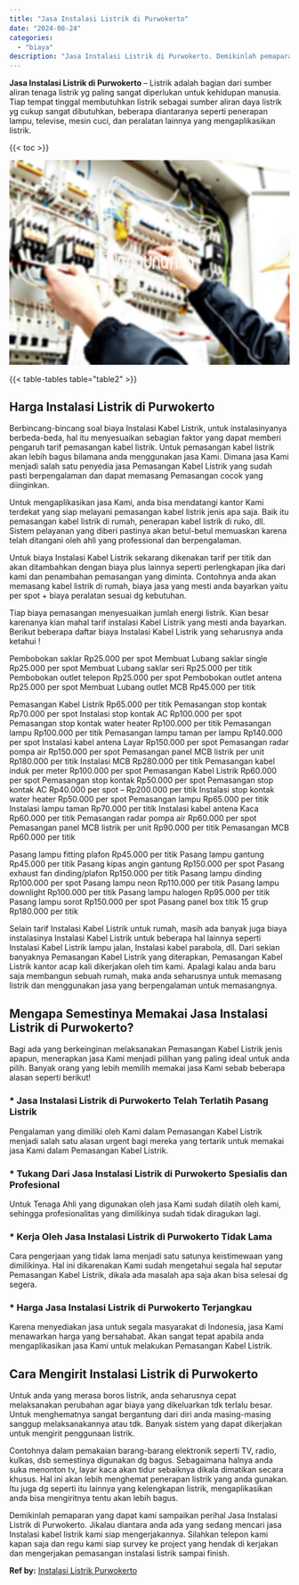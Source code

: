 ```yaml
---
title: "Jasa Instalasi Listrik di Purwokerto"
date: "2024-08-24"
categories: 
  - "biaya"
description: "Jasa Instalasi Listrik di Purwokerto. Demikinlah pemaparan yang dapat kami sampaikan perihal Jasa Instalasi Listrik di Purwokerto. Jikalau diantara anda ada..."
---
```


**Jasa Instalasi Listrik di Purwokerto** – Listrik adalah bagian dari sumber aliran tenaga listrik yg paling sangat diperlukan untuk kehidupan manusia. Tiap tempat tinggal membutuhkan listrik sebagai sumber aliran daya listrik yg cukup sangat dibutuhkan, beberapa diantaranya seperti penerapan lampu, televise, mesin cuci, dan peralatan lainnya yang mengaplikasikan listrik.

{{< toc >}}

![Jasa Instalasi Listrik di Purwokerto](/images/instalasi-listrik-murah16.png)

{{< table-tables table="table2" >}}

## Harga Instalasi Listrik di Purwokerto

Berbincang-bincang soal biaya Instalasi Kabel Listrik, untuk instalasinyanya berbeda-beda, hal itu menyesuaikan sebagian faktor yang dapat memberi pengaruh tarif pemasangan kabel listrik. Untuk pemasangan kabel listrik akan lebih bagus bilamana anda menggunakan jasa Kami. Dimana jasa Kami menjadi salah satu penyedia jasa Pemasangan Kabel Listrik yang sudah pasti berpengalaman dan dapat memasang Pemasangan cocok yang diinginkan.

Untuk mengaplikasikan jasa Kami, anda bisa mendatangi kantor Kami terdekat yang siap melayani pemasangan kabel listrik jenis apa saja. Baik itu pemasangan kabel listrik di rumah, penerapan kabel listrik di ruko, dll. Sistem pelayanan yang diberi pastinya akan betul-betul memuaskan karena telah ditangani oleh ahli yang professional dan berpengalaman.

Untuk biaya Instalasi Kabel Listrik sekarang dikenakan tarif per titik dan akan ditambahkan dengan biaya plus lainnya seperti perlengkapan jika dari kami dan penambahan pemasangan yang diminta. Contohnya anda akan memasang kabel listrik di rumah, biaya jasa yang mesti anda bayarkan yaitu per spot + biaya peralatan sesuai dg kebutuhan.

Tiap biaya pemasangan menyesuaikan jumlah energi listrik. Kian besar karenanya kian mahal tarif instalasi Kabel Listrik yang mesti anda bayarkan. Berikut beberapa daftar biaya Instalasi Kabel Listrik yang seharusnya anda ketahui !

Pembobokan saklar Rp25.000 per spot Membuat Lubang saklar single Rp25.000 per spot Membuat Lubang saklar seri Rp25.000 per titik Pembobokan outlet telepon Rp25.000 per spot Pembobokan outlet antena Rp25.000 per spot Membuat Lubang outlet MCB Rp45.000 per titik

Pemasangan Kabel Listrik Rp65.000 per titik Pemasangan stop kontak Rp70.000 per spot Instalasi stop kontak AC Rp100.000 per spot Pemasangan stop kontak water heater Rp100.000 per titik Pemasangan lampu Rp100.000 per titik Pemasangan lampu taman per lampu Rp140.000 per spot Instalasi kabel antena Layar Rp150.000 per spot Pemasangan radar pompa air Rp150.000 per spot Pemasangan panel MCB listrik per unit Rp180.000 per titik Instalasi MCB Rp280.000 per titik Pemasangan kabel induk per meter Rp100.000 per spot Pemasangan Kabel Listrik Rp60.000 per spot Pemasangan stop kontak Rp50.000 per spot Pemasangan stop kontak AC Rp40.000 per spot – Rp200.000 per titik Instalasi stop kontak water heater Rp50.000 per spot Pemasangan lampu Rp65.000 per titik Instalasi lampu taman Rp70.000 per titik Instalasi kabel antena Kaca Rp60.000 per titik Pemasangan radar pompa air Rp60.000 per spot Pemasangan panel MCB listrik per unit Rp90.000 per titik Pemasangan MCB Rp60.000 per titik

Pasang lampu fitting plafon Rp45.000 per titik Pasang lampu gantung Rp45.000 per titik Pasang kipas angin gantung Rp150.000 per spot Pasang exhaust fan dinding/plafon Rp150.000 per titik Pasang lampu dinding Rp100.000 per spot Pasang lampu neon Rp110.000 per titik Pasang lampu downlight Rp100.000 per titik Pasang lampu halogen Rp95.000 per titik Pasang lampu sorot Rp150.000 per spot Pasang panel box titik 15 grup Rp180.000 per titik

Selain tarif Instalasi Kabel Listrik untuk rumah, masih ada banyak juga biaya instalasinya Instalasi Kabel Listrik untuk beberapa hal lainnya seperti Instalasi Kabel Listrik lampu jalan, Instalasi kabel parabola, dll. Dari sekian banyaknya Pemasangan Kabel Listrik yang diterapkan, Pemasangan Kabel Listrik kantor acap kali dikerjakan oleh tim kami. Apalagi kalau anda baru saja membangun sebuah rumah, maka anda seharusnya untuk memasang listrik dan menggunakan jasa yang berpengalaman untuk memasangnya.

## Mengapa Semestinya Memakai Jasa Instalasi Listrik di Purwokerto?

Bagi ada yang berkeinginan melaksanakan Pemasangan Kabel Listrik jenis apapun, menerapkan jasa Kami menjadi pilihan yang paling ideal untuk anda pilih. Banyak orang yang lebih memilih memakai jasa Kami sebab beberapa alasan seperti berikut!

### \* Jasa Instalasi Listrik di Purwokerto Telah Terlatih Pasang Listrik

Pengalaman yang dimiliki oleh Kami dalam Pemasangan Kabel Listrik menjadi salah satu alasan urgent bagi mereka yang tertarik untuk memakai jasa Kami dalam Pemasangan Kabel Listrik.

### \* Tukang Dari Jasa Instalasi Listrik di Purwokerto Spesialis dan Profesional

Untuk Tenaga Ahli yang digunakan oleh jasa Kami sudah dilatih oleh kami, sehingga profesionalitas yang dimilikinya sudah tidak diragukan lagi.

### \* Kerja Oleh Jasa Instalasi Listrik di Purwokerto Tidak Lama

Cara pengerjaan yang tidak lama menjadi satu satunya keistimewaan yang dimilikinya. Hal ini dikarenakan Kami sudah mengetahui segala hal seputar Pemasangan Kabel Listrik, dikala ada masalah apa saja akan bisa selesai dg segera.

### \* Harga Jasa Instalasi Listrik di Purwokerto Terjangkau

Karena menyediakan jasa untuk segala masyarakat di Indonesia, jasa Kami menawarkan harga yang bersahabat. Akan sangat tepat apabila anda mengaplikasikan jasa Kami untuk melakukan Pemasangan Kabel Listrik.

## Cara Mengirit Instalasi Listrik di Purwokerto


Untuk anda yang merasa boros listrik, anda seharusnya cepat melaksanakan perubahan agar biaya yang dikeluarkan tdk terlalu besar. Untuk menghematnya sangat bergantung dari diri anda masing-masing sanggup melaksanakannya atau tdk. Banyak sistem yang dapat dikerjakan untuk mengirit penggunaan listrik.

Contohnya dalam pemakaian barang-barang elektronik seperti TV, radio, kulkas, dsb semestinya digunakan dg bagus. Sebagaimana halnya anda suka menonton tv, layar kaca akan tidur sebaiknya dikala dimatikan secara khusus. Hal ini akan lebih menghemat penerapan listrik yang anda gunakan. Itu juga dg seperti itu lainnya yang kelengkapan listrik, mengaplikasikan anda bisa mengiritnya tentu akan lebih bagus.

Demikinlah pemaparan yang dapat kami sampaikan perihal Jasa Instalasi Listrik di Purwokerto. Jikalau diantara anda ada yang sedang mencari jasa Instalasi kabel listrik kami siap mengerjakannya. Silahkan telepon kami kapan saja dan regu kami siap survey ke project yang hendak di kerjakan dan mengerjakan pemasangan instalasi listrik sampai finish.

**Ref by:** [Instalasi Listrik Purwokerto](https://id.wikipedia.org/wiki/Instalasi)
